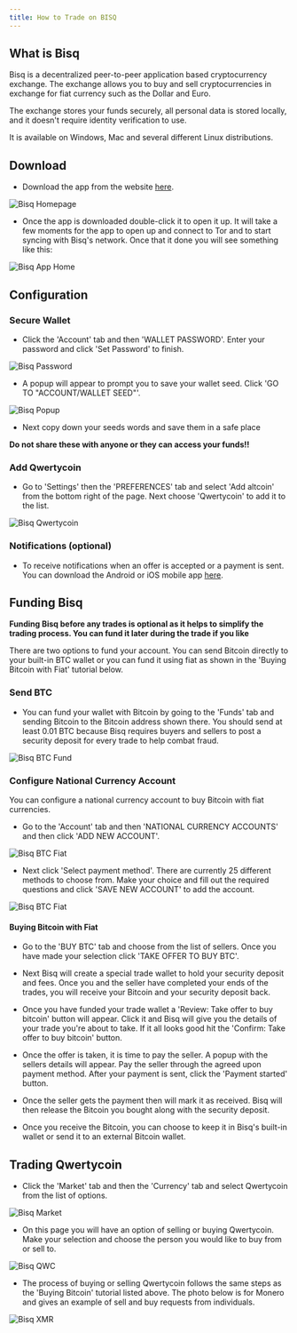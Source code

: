 ```yaml
---
title: How to Trade on BISQ
---
```


## What is Bisq
Bisq is a decentralized peer-to-peer application based cryptocurrency exchange. The exchange allows you to buy and sell cryptocurrencies in exchange for fiat currency such as the Dollar and Euro.

The exchange stores your funds securely, all personal data is stored locally, and it doesn't require identity verification to use.   

It is available on Windows, Mac and several different Linux distributions.

## Download
* Download the app from the website [here]().

![Bisq Homepage](https://github.com/blockinator/qwertycoin-wiki-images/blob/master/Exchange/Bisq%20Exchange/bisq-website-home.png)

* Once the app is downloaded double-click it to open it up. It will take a few moments for the app to open up and connect to Tor and to start syncing with Bisq's network. Once that it done you will see something like this:

![Bisq App Home](https://github.com/blockinator/qwertycoin-wiki-images/blob/master/Exchange/Bisq%20Exchange/bisq-home.png)

## Configuration
### Secure Wallet
* Click the 'Account' tab and then 'WALLET PASSWORD'. Enter your password and click 'Set Password' to finish.

![Bisq Password](https://github.com/blockinator/qwertycoin-wiki-images/blob/master/Exchange/Bisq%20Exchange/bisq-secure.png)

* A popup will appear to prompt you to save your wallet seed. Click 'GO TO "ACCOUNT/WALLET SEED"'.

![Bisq Popup](https://github.com/blockinator/qwertycoin-wiki-images/blob/master/Exchange/Bisq%20Exchange/bisq-secure-backup.png)

* Next copy down your seeds words and save them in a safe place

**Do not share these with anyone or they can access your funds!!**

### Add Qwertycoin
* Go to 'Settings' then the 'PREFERENCES' tab and select 'Add altcoin' from the bottom right of the page. Next choose 'Qwertycoin' to add it to the list.

![Bisq Qwertycoin](https://github.com/blockinator/qwertycoin-wiki-images/blob/master/Exchange/Bisq%20Exchange/bisq-settings-qwc.png)

### Notifications (optional)
* To receive notifications when an offer is accepted or a payment is sent. You can download the Android or iOS mobile app [here](https://bisq.network/downloads/).

## Funding Bisq
**Funding Bisq before any trades is optional as it helps to simplify the trading process. You can fund it later during the trade if you like**

There are two options to fund your account. You can send Bitcoin directly to your built-in BTC wallet or you can fund it using fiat as shown in the 'Buying Bitcoin with Fiat' tutorial below.

### Send BTC
* You can fund your wallet with Bitcoin by going to the 'Funds' tab and sending Bitcoin to the Bitcoin address shown there. You should send at least 0.01 BTC because Bisq requires buyers and sellers to post a security deposit for every trade to help combat fraud.

![Bisq BTC Fund](https://github.com/blockinator/qwertycoin-wiki-images/blob/master/Exchange/Bisq%20Exchange/bisq-bitcoin-funds.png)

### Configure National Currency Account
You can configure a national currency account to buy Bitcoin with fiat currencies.

* Go to the 'Account' tab and then 'NATIONAL CURRENCY ACCOUNTS' and then click 'ADD NEW ACCOUNT'.

![Bisq BTC Fiat](https://github.com/blockinator/qwertycoin-wiki-images/blob/master/Exchange/Bisq%20Exchange/bisq-fiat.png)

* Next click 'Select payment method'. There are currently 25 different methods to choose from. Make your choice and fill out the required questions and click 'SAVE NEW ACCOUNT' to add the account.

![Bisq BTC Fiat](https://github.com/blockinator/qwertycoin-wiki-images/blob/master/Exchange/Bisq%20Exchange/bisq-fiat-method.png)

#### Buying Bitcoin with Fiat
* Go to the 'BUY BTC' tab and choose from the list of sellers. Once you have made your selection click 'TAKE OFFER TO BUY BTC'.

* Next Bisq will create a special trade wallet to hold your security deposit and fees. Once you and the seller have completed your ends of the trades, you will receive your Bitcoin and your security deposit back.

* Once you have funded your trade wallet a 'Review: Take offer to buy bitcoin' button will appear. Click it and Bisq will give you the details of your trade you're about to take. If it all looks good hit the 'Confirm: Take offer to buy bitcoin' button.

* Once the offer is taken, it is time to pay the seller. A popup with the sellers details will appear. Pay the seller through the agreed upon payment method. After your payment is sent, click the 'Payment started' button.

* Once the seller gets the payment then will mark it as received. Bisq will then release the Bitcoin you bought along with the security deposit.

* Once you receive the Bitcoin, you can choose to keep it in Bisq's built-in wallet or send it to an external Bitcoin wallet.

## Trading Qwertycoin
* Click the 'Market' tab and then the 'Currency' tab and select Qwertycoin from the list of options.

![Bisq Market](https://github.com/blockinator/qwertycoin-wiki-images/blob/master/Exchange/Bisq%20Exchange/bisq-market.png)

* On this page you will have an option of selling or buying Qwertycoin. Make your selection and choose the person you would like to buy from or sell to.

![Bisq QWC](https://github.com/blockinator/qwertycoin-wiki-images/blob/master/Exchange/Bisq%20Exchange/bisq-market-qwc.png)

* The process of buying or selling Qwertycoin follows the same steps as the 'Buying Bitcoin' tutorial listed above. The photo below is for Monero and gives an example of sell and buy requests from individuals.   

![Bisq XMR](https://github.com/blockinator/qwertycoin-wiki-images/blob/master/Exchange/Bisq%20Exchange/bisq-market-xmr.png)
